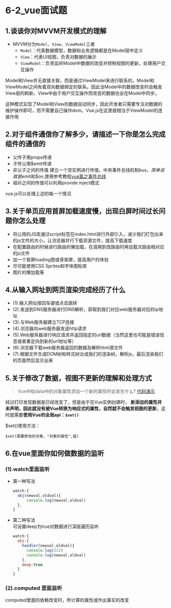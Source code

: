 # 6-2_vue面试题

## 1.谈谈你对MVVM开发模式的理解

+ MVVM分为`Model`、`View`、`ViewModel`三者
  + `Model`：代表数据模型，数据和业务逻辑都是在Model层中定义
  + `View`：代表UI视图，负责对数据的展示
  + `ViewModel`：负责监听Model中数据的改变并控制视图的更新，处理用户交互操作

 Model和View并无直接关联，而是通过ViewModel来进行联系的，Model和ViewModel之间有着双向数据绑定的联系。因此当Model中的数据改变时会触发View层的刷新，View中由于用户交互操作而改变的数据也会在Model中同步。

 这种模式实现了Model和View的数据自动同步，因此开发者只需要专注对数据的维护操作即可，而不需要自己操作dom。Vue.js在这里就相当于ViewModel的连接作用

## 2.对于组件通信你了解多少，请描述一下你是怎么完成组件的通信的

+ 父传子用props传递
+ 子传父用$emit传递 
+ 非父子之间的传值  建立一个空实例进行传值，中央事件总线机制$bus，简单说就是$emit和$on,使用参考教程[vue篇之事件总线](https://www.jianshu.com/p/4fa3bf211785)
+ 祖孙之间的传值可以利用provide inject模式

vue.js可以处理上述的每一个情况

## 3.关于单页应用首屏加载速度慢，出现白屏时间过长问题你怎么处理

+ 将公用的JS库通过script标签在index.html进行外部引入，减少我们打包出来的js文件的大小，让浏览器并行下载资源文件，提高下载速度
+ 在配置路由的时候进行路由的懒加载，在调用到改路由时再加载次路由相对应的js文件
+ 加一个首屏loading图或骨架屏，提高用户的体验
+ 尽可能使用CSS Sprites和字体图标库
+ 图片的懒加载等

## 4.从输入网址到网页渲染完成经历了什么

 + (1).输入网址按回车键或点击跳转
 + (2).发送到DNS服务器进行DNS解析，获取到我们对应web服务器对应的ip地址
 + (3).与Web服务器建立TCP连接
 + (4).浏览器向web服务器发送http请求
 + (5).Web服务器进行响应请求并返回指定的url数据（当然这里也可能是错误信息或者重定向到新的url地址等）
 + (6).浏览器下载web服务器返回的数据及解析html源文件
 + (7).根据文件生成DOM树和样式树合成我们的渲染树，解析js，最后渲染我们的页面然后显示出来

## 5.关于修改了数据，视图不更新的理解和处理方式

> Vue中给data中的对象属性添加一个新的属性时会发生什么? [代码演示](../../VueJD/第0章_老师笔记/第6章/更改数据视图不更新.html)

经过打印发现数据是已经改变了，但是由于在Vue实例创建时， **新添加的属性并未声明，因此就没有被Vue转换为响应式的属性，自然就不会触发视图的更新**，这时就需要**使用Vue的全局api：`$set()`**

$set()使用方法：

`$set(需要修改的对象，"对象的属性",值)`

## 6.在vue里面你如何做数据的监听

### (1).watch里面监听

+ 第一种写法

  ```javascript
  watch:{
    obj(newval,oldval){
        console.log(newval,oldval)
    },
  }
  ```

+ 第二种写法  
  可设置deep为true对数据进行深层遍历监听

  ```javascript
  watch:{
    obj:{
      handler(newval,oldval){
        console.log(222)
        console.log(newval,oldval)
      },
      deep:true
    }
  }
  ```

### (2).computed 里面监听

computed里面的依赖改变时，所计算的属性或作出事实的改变
